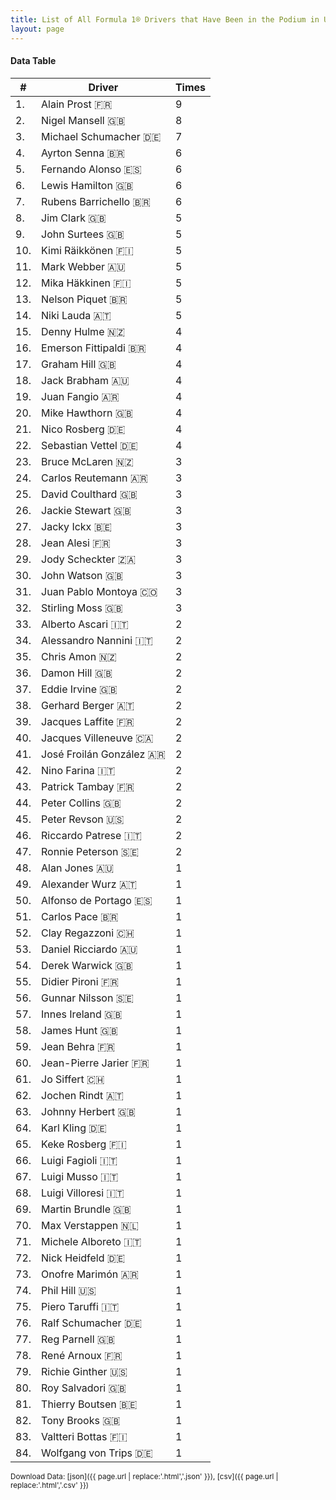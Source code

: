 ```yaml
---
title: List of All Formula 1® Drivers that Have Been in the Podium in UK by Number of Times
layout: page
---
```


<canvas id="chart" width="400" height="180"></canvas>
<script>
var data = {
    "datasets": [
        {
            "backgroundColor": "#f3a935",
            "borderColor": "#f68639",
            "borderWidth": 1,
            "data": [
                9.0,
                8.0,
                7.0,
                6.0,
                6.0,
                6.0,
                6.0,
                5.0,
                5.0,
                5.0,
                5.0,
                5.0,
                5.0,
                5.0,
                4.0,
                4.0,
                4.0,
                4.0,
                4.0,
                4.0,
                4.0,
                4.0,
                3.0,
                3.0,
                3.0,
                3.0,
                3.0,
                3.0,
                3.0,
                3.0,
                3.0,
                3.0,
                2.0,
                2.0,
                2.0,
                2.0,
                2.0,
                2.0,
                2.0,
                2.0,
                2.0,
                2.0,
                2.0,
                2.0,
                2.0,
                2.0,
                2.0,
                1.0,
                1.0,
                1.0,
                1.0,
                1.0,
                1.0,
                1.0,
                1.0,
                1.0,
                1.0,
                1.0,
                1.0,
                1.0,
                1.0,
                1.0,
                1.0,
                1.0,
                1.0,
                1.0,
                1.0,
                1.0,
                1.0,
                1.0,
                1.0,
                1.0,
                1.0,
                1.0,
                1.0,
                1.0,
                1.0,
                1.0,
                1.0,
                1.0,
                1.0,
                1.0,
                1.0,
                1.0
            ],
            "label": "Times"
        }
    ],
    "labels": [
        "Alain Prost",
        "Nigel Mansell",
        "Michael Schumacher",
        "Ayrton Senna",
        "Fernando Alonso",
        "Lewis Hamilton",
        "Rubens Barrichello",
        "Jim Clark",
        "John Surtees",
        "Kimi Räikkönen",
        "Mark Webber",
        "Mika Häkkinen",
        "Nelson Piquet",
        "Niki Lauda",
        "Denny Hulme",
        "Emerson Fittipaldi",
        "Graham Hill",
        "Jack Brabham",
        "Juan Fangio",
        "Mike Hawthorn",
        "Nico Rosberg",
        "Sebastian Vettel",
        "Bruce McLaren",
        "Carlos Reutemann",
        "David Coulthard",
        "Jackie Stewart",
        "Jacky Ickx",
        "Jean Alesi",
        "Jody Scheckter",
        "John Watson",
        "Juan Pablo Montoya",
        "Stirling Moss",
        "Alberto Ascari",
        "Alessandro Nannini",
        "Chris Amon",
        "Damon Hill",
        "Eddie Irvine",
        "Gerhard Berger",
        "Jacques Laffite",
        "Jacques Villeneuve",
        "José Froilán González",
        "Nino Farina",
        "Patrick Tambay",
        "Peter Collins",
        "Peter Revson",
        "Riccardo Patrese",
        "Ronnie Peterson",
        "Alan Jones",
        "Alexander Wurz",
        "Alfonso de Portago",
        "Carlos Pace",
        "Clay Regazzoni",
        "Daniel Ricciardo",
        "Derek Warwick",
        "Didier Pironi",
        "Gunnar Nilsson",
        "Innes Ireland",
        "James Hunt",
        "Jean Behra",
        "Jean-Pierre Jarier",
        "Jo Siffert",
        "Jochen Rindt",
        "Johnny Herbert",
        "Karl Kling",
        "Keke Rosberg",
        "Luigi Fagioli",
        "Luigi Musso",
        "Luigi Villoresi",
        "Martin Brundle",
        "Max Verstappen",
        "Michele Alboreto",
        "Nick Heidfeld",
        "Onofre Marimón",
        "Phil Hill",
        "Piero Taruffi",
        "Ralf Schumacher",
        "Reg Parnell",
        "René Arnoux",
        "Richie Ginther",
        "Roy Salvadori",
        "Thierry Boutsen",
        "Tony Brooks",
        "Valtteri Bottas",
        "Wolfgang von Trips"
    ]
};
var options = {
  legend: {
    display: false
  },
  scales: {
    xAxes: [{
      ticks: {
        beginAtZero: true,
        maxRotation: 180,
        display: window.innerWidth > 800
      }
    }],
    yAxes: [{
      ticks: {
        beginAtZero: true
      }
    }]
  },
  onResize: function(chart, size) {
    chart.options.scales.xAxes[0].ticks.display = size.width > 800;
  }
};
new Chart("chart", {
    data: data,
    type: 'bar',
    options: options
});
</script>



#### Data Table

| # | Driver | Times |
|--|--|--|
| 1. | Alain Prost 🇫🇷 | 9 |
| 2. | Nigel Mansell 🇬🇧 | 8 |
| 3. | Michael Schumacher 🇩🇪 | 7 |
| 4. | Ayrton Senna 🇧🇷 | 6 |
| 5. | Fernando Alonso 🇪🇸 | 6 |
| 6. | Lewis Hamilton 🇬🇧 | 6 |
| 7. | Rubens Barrichello 🇧🇷 | 6 |
| 8. | Jim Clark 🇬🇧 | 5 |
| 9. | John Surtees 🇬🇧 | 5 |
| 10. | Kimi Räikkönen 🇫🇮 | 5 |
| 11. | Mark Webber 🇦🇺 | 5 |
| 12. | Mika Häkkinen 🇫🇮 | 5 |
| 13. | Nelson Piquet 🇧🇷 | 5 |
| 14. | Niki Lauda 🇦🇹 | 5 |
| 15. | Denny Hulme 🇳🇿 | 4 |
| 16. | Emerson Fittipaldi 🇧🇷 | 4 |
| 17. | Graham Hill 🇬🇧 | 4 |
| 18. | Jack Brabham 🇦🇺 | 4 |
| 19. | Juan Fangio 🇦🇷 | 4 |
| 20. | Mike Hawthorn 🇬🇧 | 4 |
| 21. | Nico Rosberg 🇩🇪 | 4 |
| 22. | Sebastian Vettel 🇩🇪 | 4 |
| 23. | Bruce McLaren 🇳🇿 | 3 |
| 24. | Carlos Reutemann 🇦🇷 | 3 |
| 25. | David Coulthard 🇬🇧 | 3 |
| 26. | Jackie Stewart 🇬🇧 | 3 |
| 27. | Jacky Ickx 🇧🇪 | 3 |
| 28. | Jean Alesi 🇫🇷 | 3 |
| 29. | Jody Scheckter 🇿🇦 | 3 |
| 30. | John Watson 🇬🇧 | 3 |
| 31. | Juan Pablo Montoya 🇨🇴 | 3 |
| 32. | Stirling Moss 🇬🇧 | 3 |
| 33. | Alberto Ascari 🇮🇹 | 2 |
| 34. | Alessandro Nannini 🇮🇹 | 2 |
| 35. | Chris Amon 🇳🇿 | 2 |
| 36. | Damon Hill 🇬🇧 | 2 |
| 37. | Eddie Irvine 🇬🇧 | 2 |
| 38. | Gerhard Berger 🇦🇹 | 2 |
| 39. | Jacques Laffite 🇫🇷 | 2 |
| 40. | Jacques Villeneuve 🇨🇦 | 2 |
| 41. | José Froilán González 🇦🇷 | 2 |
| 42. | Nino Farina 🇮🇹 | 2 |
| 43. | Patrick Tambay 🇫🇷 | 2 |
| 44. | Peter Collins 🇬🇧 | 2 |
| 45. | Peter Revson 🇺🇸 | 2 |
| 46. | Riccardo Patrese 🇮🇹 | 2 |
| 47. | Ronnie Peterson 🇸🇪 | 2 |
| 48. | Alan Jones 🇦🇺 | 1 |
| 49. | Alexander Wurz 🇦🇹 | 1 |
| 50. | Alfonso de Portago 🇪🇸 | 1 |
| 51. | Carlos Pace 🇧🇷 | 1 |
| 52. | Clay Regazzoni 🇨🇭 | 1 |
| 53. | Daniel Ricciardo 🇦🇺 | 1 |
| 54. | Derek Warwick 🇬🇧 | 1 |
| 55. | Didier Pironi 🇫🇷 | 1 |
| 56. | Gunnar Nilsson 🇸🇪 | 1 |
| 57. | Innes Ireland 🇬🇧 | 1 |
| 58. | James Hunt 🇬🇧 | 1 |
| 59. | Jean Behra 🇫🇷 | 1 |
| 60. | Jean-Pierre Jarier 🇫🇷 | 1 |
| 61. | Jo Siffert 🇨🇭 | 1 |
| 62. | Jochen Rindt 🇦🇹 | 1 |
| 63. | Johnny Herbert 🇬🇧 | 1 |
| 64. | Karl Kling 🇩🇪 | 1 |
| 65. | Keke Rosberg 🇫🇮 | 1 |
| 66. | Luigi Fagioli 🇮🇹 | 1 |
| 67. | Luigi Musso 🇮🇹 | 1 |
| 68. | Luigi Villoresi 🇮🇹 | 1 |
| 69. | Martin Brundle 🇬🇧 | 1 |
| 70. | Max Verstappen 🇳🇱 | 1 |
| 71. | Michele Alboreto 🇮🇹 | 1 |
| 72. | Nick Heidfeld 🇩🇪 | 1 |
| 73. | Onofre Marimón 🇦🇷 | 1 |
| 74. | Phil Hill 🇺🇸 | 1 |
| 75. | Piero Taruffi 🇮🇹 | 1 |
| 76. | Ralf Schumacher 🇩🇪 | 1 |
| 77. | Reg Parnell 🇬🇧 | 1 |
| 78. | René Arnoux 🇫🇷 | 1 |
| 79. | Richie Ginther 🇺🇸 | 1 |
| 80. | Roy Salvadori 🇬🇧 | 1 |
| 81. | Thierry Boutsen 🇧🇪 | 1 |
| 82. | Tony Brooks 🇬🇧 | 1 |
| 83. | Valtteri Bottas 🇫🇮 | 1 |
| 84. | Wolfgang von Trips 🇩🇪 | 1 |

<small>Download Data: [json]({{ page.url | replace:'.html','.json' }}), [csv]({{ page.url | replace:'.html','.csv' }})</small>
